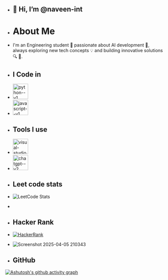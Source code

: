 - ## 👋 Hi, I’m @naveen-int
- # About Me
- I'm an Engineering student 🚀 passionate about AI development 🤖, always exploring new tech concepts 💡 and building innovative solutions🔍 🌟.
- ##  I Code in
- <img width="48" height="48" src="https://img.icons8.com/color/48/python--v1.png" alt="python--v1"/>
- <img width="48" height="48" src="https://img.icons8.com/color/48/javascript--v1.png" alt="javascript--v1"/>

- ## Tools I use
- <img width="48" height="48" src="https://img.icons8.com/color/48/visual-studio-code-2019.png" alt="visual-studio-code-2019"/>
- <img width="48" height="48" src="https://img.icons8.com/fluency/48/chatgpt--v2.png" alt="chatgpt--v2"/>

- ## Leet code stats
- ![LeetCode Stats](https://leetcard.jacoblin.cool/naveen-ai-dev?theme=dark&font=Sunflower&ext=heatmap)
- 
- ## Hacker Rank
- [![HackerRank](https://img.shields.io/badge/HackerRank-Profile-green?style=for-the-badge&logo=hackerrank)](https://www.hackerrank.com/naveen_aidev_06)
- ![Screenshot 2025-04-05 210343](https://github.com/user-attachments/assets/dfdd01a1-b4fb-4475-b6f7-61be79fb2909)


- ## GitHub
  
[![Ashutosh's github activity graph](https://github-readme-activity-graph.vercel.app/graph?username=naveen-int&bg_color=000000&color=ffffff&line=00ffff&point=ffffff&area=true&hide_border=true)](https://github.com/ashutosh00710/github-readme-activity-graph)

  

<!---
Naveen06ai/Naveen06ai is a ✨ special ✨ repository because its `README.md` (this file) appears on your GitHub profile.
You can click the Preview link to take a look at your changes.
--->
